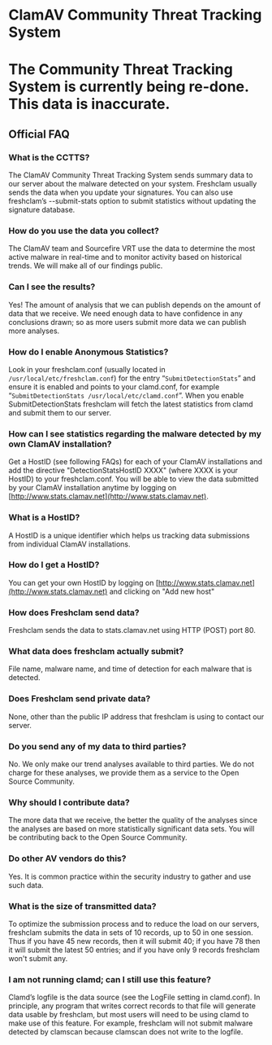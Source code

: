 # ClamAV Community Threat Tracking System

# The Community Threat Tracking System is currently being re-done. This data is inaccurate.

## Official FAQ

### What is the CCTTS?

The ClamAV Community Threat Tracking System sends summary data to our server about the malware detected on your system. Freshclam usually sends the data when you update your signatures. You can also use freshclam’s --submit-stats option to submit statistics without updating the signature database.

### How do you use the data you collect?

The ClamAV team and Sourcefire VRT use the data to determine the most active malware in real-time and to monitor activity based on historical trends. We will make all of our findings public.

### Can I see the results?

Yes! The amount of analysis that we can publish depends on the amount of data that we receive. We need enough data to have confidence in any conclusions drawn; so as more users submit more data we can publish more analyses.


### How do I enable Anonymous Statistics?

Look in your freshclam.conf (usually located in `/usr/local/etc/freshclam.conf`) for the entry “`SubmitDetectionStats`” and ensure it is enabled and points to your clamd.conf, for example “`SubmitDetectionStats /usr/local/etc/clamd.conf`”. When you enable SubmitDetectionStats freshclam will fetch the latest statistics from clamd and submit them to our server.

### How can I see statistics regarding the malware detected by my own ClamAV installation?

Get a HostID (see following FAQs) for each of your ClamAV installations and add the directive "DetectionStatsHostID XXXX" (where XXXX is your HostID) to your freshclam.conf. You will be able to view the data submitted by your ClamAV installation anytime by logging on [http://www.stats.clamav.net](http://www.stats.clamav.net).

### What is a HostID?

A HostID is a unique identifier which helps us tracking data submissions from individual ClamAV installations. 

### How do I get a HostID?

You can get your own HostID by logging on [http://www.stats.clamav.net](http://www.stats.clamav.net) and clicking on "Add new host"

### How does Freshclam send data?

Freshclam sends the data to stats.clamav.net using HTTP (POST) port 80.

### What data does freshclam actually submit?

File name, malware name, and time of detection for each malware that is detected.

### Does Freshclam send private data?

None, other than the public IP address that freshclam is using to contact our server.

### Do you send any of my data to third parties?

No. We only make our trend analyses available to third parties. We do not charge for these analyses, we provide them as a service to the Open Source Community.

### Why should I contribute data?

The more data that we receive, the better the quality of the analyses since the analyses are based on more statistically significant data sets. You will be contributing back to the Open Source Community.

### Do other AV vendors do this?

Yes. It is common practice within the security industry to gather and use such data.

### What is the size of transmitted data?

To optimize the submission process and to reduce the load on our servers, freshclam submits the data in sets of 10 records, up to 50 in one session. Thus if you have 45 new records, then it will submit 40; if you have 78 then it will submit the latest 50 entries; and if you have only 9 records freshclam won't submit any.

### I am not running clamd; can I still use this feature?

Clamd’s logfile is the data source (see the LogFile setting in clamd.conf). In principle, any program that writes correct records to that file will generate data usable by freshclam, but most users will need to be using clamd to make use of this feature. For example, freshclam will not submit malware detected by clamscan because clamscan does not write to the logfile.
